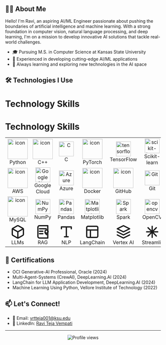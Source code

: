 ## 👨‍💻 About Me

Hello! I'm Ravi, an aspiring AI/ML Engineer passionate about pushing the boundaries of artificial intelligence and machine learning. With a strong foundation in computer vision, natural language processing, and deep learning, I'm on a mission to develop innovative AI solutions that tackle real-world challenges.

- 🎓 Pursuing M.S. in Computer Science at Kansas State University
- 🚀 Experienced in developing cutting-edge AI/ML applications
- 🌱 Always learning and exploring new technologies in the AI space
  
## 🛠 Technologies I Use
# Technology Skills

# Technology Skills

<table>
  <tr>
    <td align="center" width="96">
      <img src="https://techstack-generator.vercel.app/python-icon.svg" alt="icon" width="65" height="65" />
      <br>Python
    </td>
    <td align="center" width="96">
      <img src="https://techstack-generator.vercel.app/cpp-icon.svg" alt="icon" width="65" height="65" />
      <br>C++
    </td>
    <td align="center" width="96">
      <img src="https://skillicons.dev/icons?i=c" width="48" height="48" alt="C" />
      <br>C
    </td>
    <td align="center" width="96">
      <img src="https://www.vectorlogo.zone/logos/pytorch/pytorch-icon.svg" alt="icon" width="65" height="65" />
      <br>PyTorch
    </td>
    <td align="center" width="96">
      <img src="https://skillicons.dev/icons?i=tensorflow" width="48" height="48" alt="tensorflow" />
      <br>TensorFlow
    </td>
    <td align="center" width="96">
      <img src="https://upload.wikimedia.org/wikipedia/commons/0/05/Scikit_learn_logo_small.svg" width="48" height="48" alt="scikit-learn" />
      <br>Scikit-learn
    </td>
  </tr>
  <tr>
    <td align="center" width="96">
      <img src="https://techstack-generator.vercel.app/aws-icon.svg" alt="icon" width="65" height="65" />
      <br>AWS
    </td>
    <td align="center" width="96">
      <img src="https://skillicons.dev/icons?i=gcp" width="48" height="48" alt="GoogleCloud" />
      <br>Google Cloud
    </td>
    <td align="center" width="96">
      <img src="https://skillicons.dev/icons?i=azure" width="48" height="48" alt="Azure" />
      <br>Azure
    </td>
    <td align="center" width="96">
      <img src="https://techstack-generator.vercel.app/docker-icon.svg" alt="icon" width="65" height="65" />
      <br>Docker
    </td>
    <td align="center" width="96">
      <img src="https://techstack-generator.vercel.app/github-icon.svg" alt="icon" width="65" height="65" />
      <br>GitHub
    </td>
    <td align="center" width="96">
      <img src="https://skillicons.dev/icons?i=git" width="48" height="48" alt="Git" />
      <br>Git
    </td>
  </tr>
  <tr>
    <td align="center" width="96">
      <img src="https://techstack-generator.vercel.app/mysql-icon.svg" alt="icon" width="65" height="65" />
      <br>MySQL
    </td>
    <td align="center" width="96">
      <img src="https://www.vectorlogo.zone/logos/numpy/numpy-icon.svg" width="48" height="48" alt="NumPy" />
      <br>NumPy
    </td>
    <td align="center" width="96">
      <img src="https://upload.wikimedia.org/wikipedia/commons/2/22/Pandas_mark.svg" width="48" height="48" alt="Pandas" />
      <br>Pandas
    </td>
    <td align="center" width="96">
      <img src="https://upload.wikimedia.org/wikipedia/commons/8/84/Matplotlib_icon.svg" width="48" height="48" alt="Matplotlib" />
      <br>Matplotlib
    </td>
    <td align="center" width="96">
      <img src="https://www.vectorlogo.zone/logos/apache_spark/apache_spark-icon.svg" width="48" height="48" alt="Spark" />
      <br>Spark
    </td>
    <td align="center" width="96">
      <img src="https://skillicons.dev/icons?i=opencv" width="48" height="48" alt="opencv" />
      <br>OpenCV
    </td>
  </tr>
  <tr>
    <td align="center" width="96">
      <svg xmlns="http://www.w3.org/2000/svg" width="48" height="48" viewBox="0 0 24 24" fill="none" stroke="currentColor" stroke-width="2" stroke-linecap="round" stroke-linejoin="round">
        <path d="M21 16V8a2 2 0 0 0-1-1.73l-7-4a2 2 0 0 0-2 0l-7 4A2 2 0 0 0 3 8v8a2 2 0 0 0 1 1.73l7 4a2 2 0 0 0 2 0l7-4A2 2 0 0 0 21 16z"></path>
        <polyline points="3.27 6.96 12 12.01 20.73 6.96"></polyline>
        <line x1="12" y1="22.08" x2="12" y2="12"></line>
      </svg>
      <br>LLMs
    </td>
    <td align="center" width="96">
      <svg xmlns="http://www.w3.org/2000/svg" width="48" height="48" viewBox="0 0 24 24" fill="none" stroke="currentColor" stroke-width="2" stroke-linecap="round" stroke-linejoin="round">
        <path d="M4 19.5v-15A2.5 2.5 0 0 1 6.5 2H20v20H6.5a2.5 2.5 0 0 1-2.5-2.5Z"></path>
        <path d="M6.5 7h11"></path>
        <path d="M6.5 11h5.5"></path>
        <path d="M6.5 15h5.5"></path>
        <circle cx="18" cy="11.5" r="2.5"></circle>
        <path d="m15.5 13.5 2.5 3"></path>
      </svg>
      <br>RAG
    </td>
    <td align="center" width="96">
      <svg xmlns="http://www.w3.org/2000/svg" width="48" height="48" viewBox="0 0 24 24" fill="none" stroke="currentColor" stroke-width="2" stroke-linecap="round" stroke-linejoin="round">
        <path d="M4 7V4h16v3M9 20h6M12 4v16"/>
      </svg>
      <br>NLP
    </td>
    <td align="center" width="96">
      <svg xmlns="http://www.w3.org/2000/svg" width="48" height="48" viewBox="0 0 24 24" fill="none" stroke="currentColor" stroke-width="2" stroke-linecap="round" stroke-linejoin="round">
        <rect x="3" y="3" width="18" height="18" rx="2" ry="2"></rect>
        <line x1="3" y1="9" x2="21" y2="9"></line>
        <line x1="9" y1="21" x2="9" y2="9"></line>
      </svg>
      <br>LangChain
    </td>
    <td align="center" width="96">
      <svg xmlns="http://www.w3.org/2000/svg" width="48" height="48" viewBox="0 0 24 24" fill="none" stroke="currentColor" stroke-width="2" stroke-linecap="round" stroke-linejoin="round">
        <polygon points="12 2 2 7 12 12 22 7 12 2"/>
        <polyline points="2 17 12 22 22 17"/>
        <polyline points="2 12 12 17 22 12"/>
      </svg>
      <br>Vertex AI
    </td>
    <td align="center" width="96">
      <svg xmlns="http://www.w3.org/2000/svg" width="48" height="48" viewBox="0 0 24 24" fill="none" stroke="currentColor" stroke-width="2" stroke-linecap="round" stroke-linejoin="round">
        <path d="M12 3v18M3 12h18M5.25 5.25l13.5 13.5M18.75 5.25l-13.5 13.5"/>
      </svg>
      <br>Streamlit
    </td>
  </tr>
</table>

## 🏅 Certifications

- OCI Generative-AI Professional, Oracle (2024)
- Multi-Agent-Systems (CrewAI), DeepLearning.AI (2024)
- LangChain for LLM Application Development, DeepLearning.AI (2024)
- Machine Learning Using Python, Vellore Institute of Technology (2022)

## 📫 Let's Connect!

- 📧 Email: vrtteja001@ksu.edu
- 💼 LinkedIn: [Ravi Teja Vempati](https://www.linkedin.com/in/ravi-teja-vempati-801204169)

---

<p align="center">
  <img src="https://komarev.com/ghpvc/?username=YourGitHubUsername&color=blueviolet" alt="Profile views">
</p>
